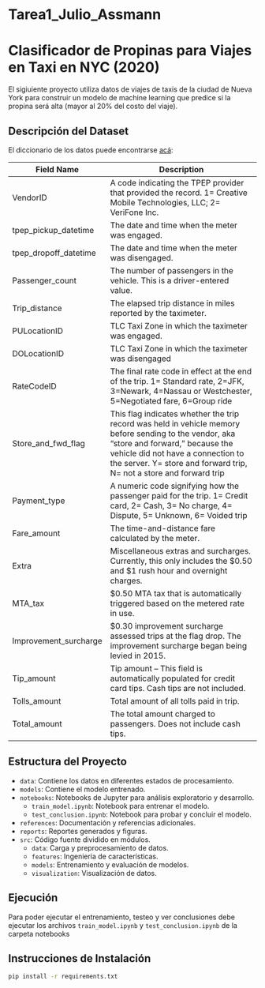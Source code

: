 # Tarea1_Julio_Assmann

# Clasificador de Propinas para Viajes en Taxi en NYC (2020)

El sigiuiente proyecto utiliza datos de viajes de taxis de la ciudad de Nueva York para construir un modelo de machine learning que predice si la propina será alta (mayor al 20% del costo del viaje).

## Descripción del Dataset

El diccionario de los datos puede encontrarse [acá](https://www1.nyc.gov/assets/tlc/downloads/pdf/data_dictionary_trip_records_yellow.pdf):

| Field Name      | Description |
| ----------- | ----------- |
| VendorID      | A code indicating the TPEP provider that provided the record. 1= Creative Mobile Technologies, LLC; 2= VeriFone Inc.       |
| tpep_pickup_datetime   | The date and time when the meter was engaged.        |
| tpep_dropoff_datetime   | The date and time when the meter was disengaged.        |
| Passenger_count   | The number of passengers in the vehicle. This is a driver-entered value.      |
| Trip_distance   | The elapsed trip distance in miles reported by the taximeter.      |
| PULocationID   | TLC Taxi Zone in which the taximeter was engaged.      |
| DOLocationID   | TLC Taxi Zone in which the taximeter was disengaged      |
| RateCodeID   | The final rate code in effect at the end of the trip. 1= Standard rate, 2=JFK, 3=Newark, 4=Nassau or Westchester, 5=Negotiated fare, 6=Group ride     |
| Store_and_fwd_flag | This flag indicates whether the trip record was held in vehicle memory before sending to the vendor, aka “store and forward,” because the vehicle did not have a connection to the server. Y= store and forward trip, N= not a store and forward trip |
| Payment_type | A numeric code signifying how the passenger paid for the trip. 1= Credit card, 2= Cash, 3= No charge, 4= Dispute, 5= Unknown, 6= Voided trip |
| Fare_amount | The time-and-distance fare calculated by the meter. |
| Extra | Miscellaneous extras and surcharges. Currently, this only includes the \$0.50 and \$1 rush hour and overnight charges. |
| MTA_tax | \$0.50 MTA tax that is automatically triggered based on the metered rate in use. |
| Improvement_surcharge | \$0.30 improvement surcharge assessed trips at the flag drop. The improvement surcharge began being levied in 2015. |
| Tip_amount | Tip amount – This field is automatically populated for credit card tips. Cash tips are not included. |
| Tolls_amount | Total amount of all tolls paid in trip. |
| Total_amount | The total amount charged to passengers. Does not include cash tips. |

## Estructura del Proyecto

- `data`: Contiene los datos en diferentes estados de procesamiento.
- `models`: Contiene el modelo entrenado.
- `notebooks`: Notebooks de Jupyter para análisis exploratorio y desarrollo.
  - `train_model.ipynb`: Notebook para entrenar el modelo.
  - `test_conclusion.ipynb`: Notebook para probar y concluir el modelo.
- `references`: Documentación y referencias adicionales.
- `reports`: Reportes generados y figuras.
- `src`: Código fuente dividido en módulos.
  - `data`: Carga y preprocesamiento de datos.
  - `features`: Ingeniería de características.
  - `models`: Entrenamiento y evaluación de modelos.
  - `visualization`: Visualización de datos.

## Ejecución 

Para poder ejecutar el entrenamiento, testeo y ver conclusiones debe ejecutar los archivos `train_model.ipynb` y `test_conclusion.ipynb` de la carpeta notebooks

## Instrucciones de Instalación

```bash
pip install -r requirements.txt



